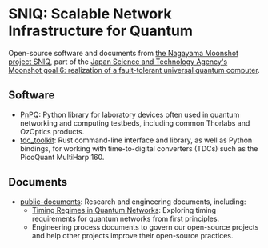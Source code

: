 # SNIQ: Scalable Network Infrastructure for Quantum

Open-source software and documents from [the Nagayama Moonshot project SNIQ](https://sniq.org/), part of the [Japan Science and Technology Agency's Moonshot goal 6: realization of a fault-tolerant universal quantum computer](https://www.jst.go.jp/moonshot/en/index.html).

## Software

* [PnPQ](https://github.com/moonshot-nagayama-pj/PnPQ): Python library for laboratory devices often used in quantum networking and computing testbeds, including common Thorlabs and OzOptics products.
* [tdc\_toolkit](https://github.com/moonshot-nagayama-pj/tdc_toolkit): Rust command-line interface and library, as well as Python bindings, for working with time-to-digital converters (TDCs) such as the PicoQuant MultiHarp 160.

## Documents

* [public-documents](https://github.com/moonshot-nagayama-pj/public-documents): Research and engineering documents, including:
    - [Timing Regimes in Quantum Networks](https://github.com/moonshot-nagayama-pj/public-documents/tree/main/timing-regimes): Exploring timing requirements for quantum networks from first principles.
    - Engineering process documents to govern our open-source projects and help other projects improve their open-source practices.
